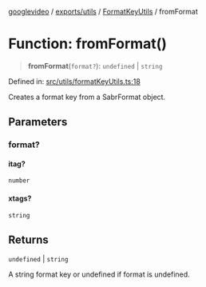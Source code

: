 [googlevideo](../../../../../README.md) / [exports/utils](../../../README.md) / [FormatKeyUtils](../README.md) / fromFormat

# Function: fromFormat()

> **fromFormat**(`format?`): `undefined` \| `string`

Defined in: [src/utils/formatKeyUtils.ts:18](https://github.com/LuanRT/googlevideo/blob/dbf946453f309f019ca5c8a163ede31e16e7831d/src/utils/formatKeyUtils.ts#L18)

Creates a format key from a SabrFormat object.

## Parameters

### format?

#### itag?

`number`

#### xtags?

`string`

## Returns

`undefined` \| `string`

A string format key or undefined if format is undefined.
